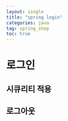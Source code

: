 ```yaml
---
layout: single
title: "spring login"
categories: java
tag: spring_shop
toc: true
---
```


# 로그인


## 시큐리티 적용

## 로그아웃
